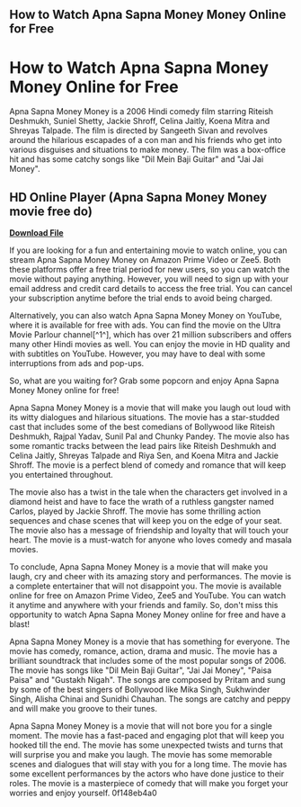## How to Watch Apna Sapna Money Money Online for Free

  
# How to Watch Apna Sapna Money Money Online for Free
 
Apna Sapna Money Money is a 2006 Hindi comedy film starring Riteish Deshmukh, Suniel Shetty, Jackie Shroff, Celina Jaitly, Koena Mitra and Shreyas Talpade. The film is directed by Sangeeth Sivan and revolves around the hilarious escapades of a con man and his friends who get into various disguises and situations to make money. The film was a box-office hit and has some catchy songs like "Dil Mein Baji Guitar" and "Jai Jai Money".
 
## HD Online Player (Apna Sapna Money Money movie free do)


[**Download File**](https://www.google.com/url?q=https%3A%2F%2Furlgoal.com%2F2tKzXt&sa=D&sntz=1&usg=AOvVaw2UFpc8BxqLytb5mPfka3LH)

 
If you are looking for a fun and entertaining movie to watch online, you can stream Apna Sapna Money Money on Amazon Prime Video or Zee5. Both these platforms offer a free trial period for new users, so you can watch the movie without paying anything. However, you will need to sign up with your email address and credit card details to access the free trial. You can cancel your subscription anytime before the trial ends to avoid being charged.
 
Alternatively, you can also watch Apna Sapna Money Money on YouTube, where it is available for free with ads. You can find the movie on the Ultra Movie Parlour channel[^1^], which has over 21 million subscribers and offers many other Hindi movies as well. You can enjoy the movie in HD quality and with subtitles on YouTube. However, you may have to deal with some interruptions from ads and pop-ups.
 
So, what are you waiting for? Grab some popcorn and enjoy Apna Sapna Money Money online for free!

Apna Sapna Money Money is a movie that will make you laugh out loud with its witty dialogues and hilarious situations. The movie has a star-studded cast that includes some of the best comedians of Bollywood like Riteish Deshmukh, Rajpal Yadav, Sunil Pal and Chunky Pandey. The movie also has some romantic tracks between the lead pairs like Riteish Deshmukh and Celina Jaitly, Shreyas Talpade and Riya Sen, and Koena Mitra and Jackie Shroff. The movie is a perfect blend of comedy and romance that will keep you entertained throughout.
 
The movie also has a twist in the tale when the characters get involved in a diamond heist and have to face the wrath of a ruthless gangster named Carlos, played by Jackie Shroff. The movie has some thrilling action sequences and chase scenes that will keep you on the edge of your seat. The movie also has a message of friendship and loyalty that will touch your heart. The movie is a must-watch for anyone who loves comedy and masala movies.

To conclude, Apna Sapna Money Money is a movie that will make you laugh, cry and cheer with its amazing story and performances. The movie is a complete entertainer that will not disappoint you. The movie is available online for free on Amazon Prime Video, Zee5 and YouTube. You can watch it anytime and anywhere with your friends and family. So, don't miss this opportunity to watch Apna Sapna Money Money online for free and have a blast!

Apna Sapna Money Money is a movie that has something for everyone. The movie has comedy, romance, action, drama and music. The movie has a brilliant soundtrack that includes some of the most popular songs of 2006. The movie has songs like "Dil Mein Baji Guitar", "Jai Jai Money", "Paisa Paisa" and "Gustakh Nigah". The songs are composed by Pritam and sung by some of the best singers of Bollywood like Mika Singh, Sukhwinder Singh, Alisha Chinai and Sunidhi Chauhan. The songs are catchy and peppy and will make you groove to their tunes.
 
Apna Sapna Money Money is a movie that will not bore you for a single moment. The movie has a fast-paced and engaging plot that will keep you hooked till the end. The movie has some unexpected twists and turns that will surprise you and make you laugh. The movie has some memorable scenes and dialogues that will stay with you for a long time. The movie has some excellent performances by the actors who have done justice to their roles. The movie is a masterpiece of comedy that will make you forget your worries and enjoy yourself.
 0f148eb4a0

